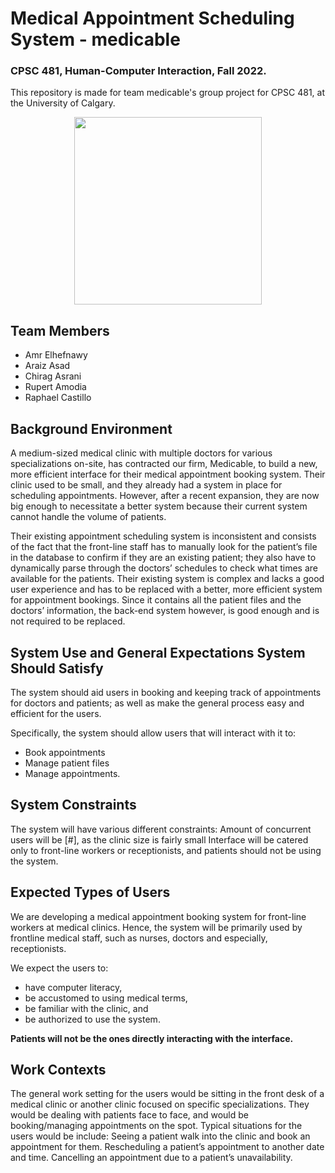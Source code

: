 # ****Medical Appointment Scheduling System**** - medicable

### CPSC 481, Human-Computer Interaction, Fall 2022.
This repository is made for team medicable's group project for CPSC 481, at the University of Calgary. 

<p align="center">
  <img width="300" src="https://user-images.githubusercontent.com/69314416/203300269-3897dcd0-b0d5-47a8-8700-5d6ac6043490.png">
</p>

## Team Members
- Amr Elhefnawy
- Araiz Asad
- Chirag Asrani
- Rupert Amodia
- Raphael Castillo


## Background Environment
A medium-sized medical clinic with multiple doctors for various specializations on-site, has contracted our firm, Medicable, to build a new, more efficient interface for their medical appointment booking system. Their clinic used to be small, and they already had a system in place for scheduling appointments. However, after a recent expansion, they are now big enough to necessitate a better system because their current system cannot handle the volume of patients.

Their existing appointment scheduling system is inconsistent and consists of the fact that the front-line staff has to manually look for the patient’s file in the database to confirm if they are an existing patient; they also have to dynamically parse through the doctors’ schedules to check what times are available for the patients. Their existing system is complex and lacks a good user experience and has to be replaced with a better, more efficient system for appointment bookings. Since it contains all the patient files and the doctors’ information, the back-end system however, is good enough and is not required to be replaced. 


## System Use and General Expectations System Should Satisfy
The system should aid users in booking and keeping track of appointments for doctors and patients; as well as make the general process easy and efficient for the users. 

Specifically, the system should allow users that will interact with it to:
- Book appointments
- Manage patient files
- Manage appointments.


## System Constraints
The system will have various different constraints:
Amount of concurrent users will be [#], as the clinic size is fairly small
Interface will be catered only to front-line workers or receptionists, and patients should not be using the system.


## Expected Types of Users
We are developing a medical appointment booking system for front-line workers at medical clinics. Hence, the system will be primarily used by frontline medical staff, such as nurses, doctors and especially, receptionists. 

We expect the users to:
- have computer literacy,
- be accustomed to using medical terms, 
- be familiar with the clinic, and
- be authorized to use the system.

**Patients will not be the ones directly interacting with the interface.**


## Work Contexts
The general work setting for the users would be sitting in the front desk of a medical clinic or another clinic focused on specific specializations. They would be dealing with patients face to face, and would be booking/managing appointments on the spot. Typical situations for the users would be include:
Seeing a patient walk into the clinic and book an appointment for them.
Rescheduling a patient’s appointment to another date and time. 
Cancelling an appointment due to a patient’s unavailability. 
